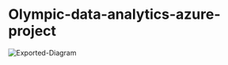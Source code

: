 # Olympic-data-analytics-azure-project

![Exported-Diagram](https://github.com/user-attachments/assets/c5624179-b21d-4b9a-92c5-784b98d14576)
